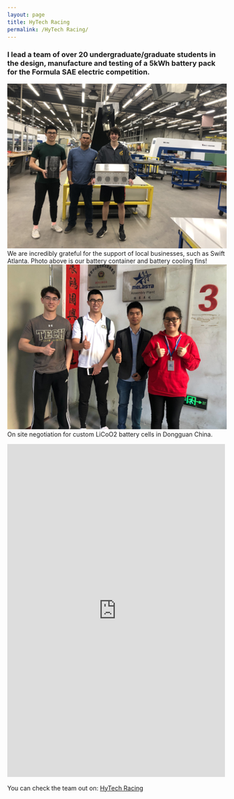 ```yaml
---
layout: page
title: HyTech Racing
permalink: /HyTech Racing/
---
```

### I lead a team of over 20 undergraduate/graduate students in the design, manufacture and testing of a 5kWh battery pack for the Formula SAE electric competition.

![Deez nuts3](/assets/photo3.jpg)
We are incredibly grateful for the support of local businesses, such as Swift Atlanta. Photo above is our battery container and battery cooling fins!
![Deez nuts4](/assets/photo4.jpg)
On site negotiation for custom LiCoO2 battery cells in Dongguan China.

<iframe src="https://www.facebook.com/plugins/post.php?href=https%3A%2F%2Fwww.facebook.com%2FHyTechRacing%2Fposts%2F2506645326071881&width=500" width="500" height="764" style="border:none;overflow:hidden" scrolling="no" frameborder="0" allowTransparency="true" allow="encrypted-media"></iframe>


You can check the team out on: [HyTech Racing](http://hytechracing.gatech.edu)
